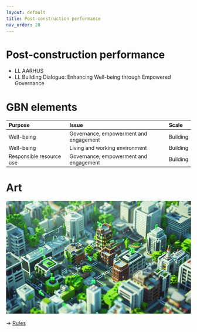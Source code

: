 ```yaml
---
layout: default
title: Post-construction performance 
nav_order: 28
---
```


# Post-construction performance 

* LL AARHUS
* LL Building Dialogue: Enhancing Well-being through Empowered Governance


# GBN elements

| Purpose                  | Issue                                  | Scale    |
|:-------------------------|:---------------------------------------|:---------|
| Well-being               | Governance, empowerment and engagement | Building |
| Well-being               | Living and working environment         | Building |
| Responsible resource use | Governance, empowerment and engagement | Building |

# Art

![](art/AAR-B-UC1.png)




-> [Rules](rules.md)

